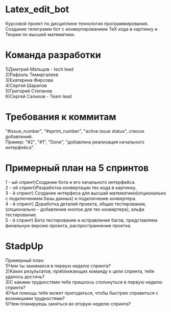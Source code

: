 # Latex_edit_bot
Курсовой проект по дисциплине технология программирования. </br>
Создание телеграмм бот с конвертированием ТеХ кода в картинку и Теории по высшей математики.
# Команда разработки
1)Дмитрий Мальцов - tech lead</br>
2)Рафаэль Темиргалеев</br>
3)Екатерина Фирсова</br>
4)Сергей Шарапов</br>
5)Григорий Степанов</br>
6)Сергей Салихов - Team lead</br>
# Требования к коммитам
"#issue_number", "#sprint_number", "active issue status", список добавлений.</br>
Пример: "#2", "#1", "Done", "добавлена реализация начального интерфейса".
# Примерный план на 5 спринтов
1 - ый спринт)Создание бота и его начального интерфейса.</br>
2 - ой спринт)Разработка конвертации тех кода в картинку.</br>
3 - й спринт) Создание интерфеса для высшай математики(опционально с подключением базы данных) и подключение конвертера.</br>
4 - й спринт) Доработка деталей проекта, общее тестирование, (опционально - добавление кнопок для тех конвертера), альфа тестирование.</br>
5 - й спринт) Бета тестирование и исправление багов, представляем финальную версию проекта, распространнение проетка.</br>
# StadpUp
Примерный план:</br>
1)Чем ты занимался в первую неделю спринта?</br>
2)Каких результатов, приближающих команду к цели спринта,
тебе удалось достичь?</br>
3)С какими трудностями тебе пришлось столкнуться в первую
неделю спринта?</br>
4)Чья помощь тебе может пригодиться, чтобы быстрее
справиться с возникшими трудностями?</br>
5)Чем планируешь заняться во вторую неделю спринта?
